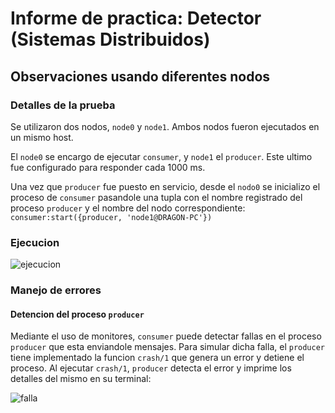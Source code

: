 # Informe de practica: Detector (Sistemas Distribuidos)

## Observaciones usando diferentes nodos

### Detalles de la prueba


Se utilizaron dos nodos, `node0` y `node1`. Ambos nodos fueron ejecutados en un mismo host. 

El `node0` se encargo de ejecutar `consumer`, y `node1` el `producer`. Este ultimo fue configurado para responder cada 1000 ms.

Una vez que `producer` fue puesto en servicio, desde el `nodo0` se inicializo el proceso de `consumer` pasandole una tupla con el nombre registrado del proceso `producer` y el nombre del nodo correspondiente: `consumer:start({producer, 'node1@DRAGON-PC'})`

### Ejecucion

![ejecucion](https://iili.io/HvdrYla.jpg)

### Manejo de errores

#### Detencion del proceso `producer`

Mediante el uso de monitores, `consumer` puede detectar fallas en el proceso `producer` que esta enviandole mensajes.
Para simular dicha falla, el `producer` tiene implementado la funcion `crash/1` que genera un error y detiene el proceso.
Al ejecutar `crash/1`, `producer` detecta el error y imprime los detalles del mismo en su terminal:

![falla](https://iili.io/Hvd6Raa.jpg)

